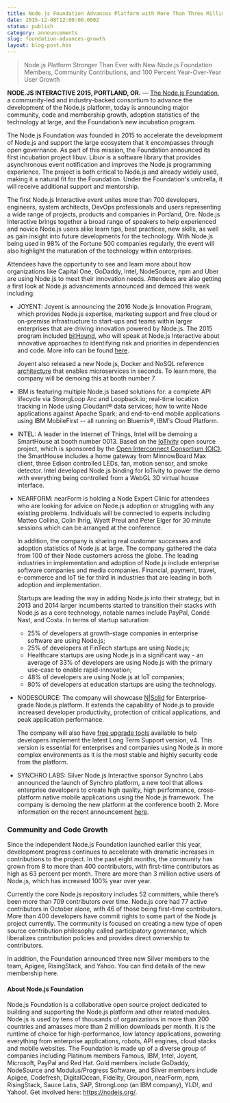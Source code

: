 ```yaml
---
title: Node.js Foundation Advances Platform with More Than Three Million Users
date: 2015-12-08T12:00:00.000Z
status: publish
category: announcements
slug: foundation-advances-growth
layout: blog-post.hbs
---
```


> Node.js Platform Stronger Than Ever with New Node.js Foundation Members,
> Community Contributions, and 100 Percent Year-Over-Year User Growth

**NODE.JS INTERACTIVE 2015, PORTLAND, OR.** — [The Node.js Foundation](https://foundation.nodejs.org/), a community-led and industry-backed consortium to advance the development of the Node.js platform, today is announcing major community, code and membership growth, adoption statistics of the technology at large, and the Foundation’s new incubation program.

The Node.js Foundation was founded in 2015 to accelerate the development of Node.js and support the large ecosystem that it encompasses through open governance. As part of this mission, the Foundation announced its first incubation project libuv. Libuv is a software library that provides asynchronous event notification and improves the Node.js programming experience. The project is both critical to Node.js and already widely used, making it a natural fit for the Foundation. Under the Foundation's umbrella, it will receive additional support and mentorship.

The first Node.js Interactive event unites more than 700 developers, engineers, system architects, DevOps professionals and users representing a wide range of projects, products and companies in Portland, Ore. Node.js Interactive brings together a broad range of speakers to help experienced and novice Node.js users alike learn tips, best practices, new skills, as well as gain insight into future developments for the technology. With Node.js being used in 98% of the Fortune 500 companies regularly, the event will also highlight the maturation of the technology within enterprises.

Attendees have the opportunity to see and learn more about how organizations like Capital One, GoDaddy, Intel, NodeSource, npm and Uber are using Node.js to meet their innovation needs. Attendees are also getting a first look at Node.js advancements announced and demoed this week including:

- JOYENT: Joyent is announcing the 2016 Node.js Innovation Program, which provides Node.js expertise, marketing support and free cloud or on-premise infrastructure to start-ups and teams within larger enterprises that are driving innovation powered by Node.js. The 2015 program included [bitHound](https://www.bithound.io/), who will speak at Node.js Interactive about innovative approaches to identifying risk and priorities in dependencies and code. More info can be found [here](https://www.joyent.com/innovation).

  Joyent also released a new Node.js, Docker and NoSQL reference [architecture](https://www.joyent.com/blog/how-to-dockerize-a-complete-application) that enables microservices in seconds. To learn more, the company will be demoing this at booth number 7.

- IBM is featuring multiple Node.js based solutions for: a complete API lifecycle via StrongLoop Arc and Loopback.io; real-time location tracking in Node using Cloudant® data services; how to write Node applications against Apache Spark; and end-to-end mobile applications using IBM MobileFirst -- all running on Bluemix®, IBM's Cloud Platform.

- INTEL: A leader in the Internet of Things, Intel will be demoing a SmartHouse at booth number 0013. Based on the [IoTivity](https://www.iotivity.org/) open source project, which is sponsored by the [Open Interconnect Consortium (OIC)](http://openinterconnect.org/), the SmartHouse includes a home gateway from MinnowBoard Max client, three Edison controlled LEDs, fan, motion sensor, and smoke detector. Intel developed Node.js binding for IoTivity to power the demo with everything being controlled from a WebGL 3D virtual house interface.

- NEARFORM: nearForm is holding a Node Expert Clinic for attendees who are looking for advice on Node.js adoption or struggling with any existing problems. Individuals will be connected to experts including Matteo Collina, Colin Ihrig, Wyatt Preul and Peter Elger for 30 minute sessions which can be arranged at the conference.

  In addition, the company is sharing real customer successes and adoption statistics of Node.js at large. The company gathered the data from 100 of their Node customers across the globe. The leading industries in implementation and adoption of Node.js include enterprise software companies and media companies. Financial, payment, travel, e-commerce and IoT tie for third in industries that are leading in both adoption and implementation.

  Startups are leading the way in adding Node.js into their strategy, but in 2013 and 2014 larger incumbents started to transition their stacks with Node.js as a core technology, notable names include PayPal, Condé Nast, and Costa. In terms of startup saturation:

  - 25% of developers at growth-stage companies in enterprise software are using Node.js;
  - 25% of developers at FinTech startups are using Node.js;
  - Healthcare startups are using Node.js in a significant way - an average of 33% of developers are using Node.js with the primary use-case to enable rapid-innovation;
  - 48% of developers are using Node.js at IoT companies;
  - 80% of developers at education startups are using the technology.

- NODESOURCE: The company will showcase [N|Solid](https://nodesource.com/products/nsolid) for Enterprise-grade Node.js platform. It extends the capability of Node.js to provide increased developer productivity, protection of critical applications, and peak application performance.

  The company will also have [free upgrade tools](https://marketing.nodesource.com/acton/fs/blocks/showLandingPage/a/15680/p/p-001f/t/page/fm/4) available to help developers implement the latest Long Term Support version, v4. This version is essential for enterprises and companies using Node.js in more complex environments as it is the most stable and highly security code from the platform.

- SYNCHRO LABS: Silver Node.js Interactive sponsor Synchro Labs announced the launch of Synchro platform, a new tool that allows enterprise developers to create high quality, high performance, cross-platform native mobile applications using the Node.js framework. The company is demoing the new platform at the conference booth 2. More information on the recent announcement [here](https://synchro.io/launch).

### Community and Code Growth

Since the independent Node.js Foundation launched earlier this year, development progress continues to accelerate with dramatic increases in contributions to the project. In the past eight months, the community has grown from 8 to more than 400 contributors, with first-time contributors as high as 63 percent per month. There are more than 3 million active users of Node.js, which has increased 100% year over year.

Currently the core Node.js repository includes 52 committers, while there’s been more than 709 contributors over time. Node.js core had 77 active contributors in October alone, with 46 of those being first-time contributors. More than 400 developers have commit rights to some part of the Node.js project currently. The community is focused on creating a new type of open source contribution philosophy called participatory governance, which liberalizes contribution policies and provides direct ownership to contributors.

In addition, the Foundation announced three new Silver members to the team, Apigee, RisingStack, and Yahoo. You can find details of the new membership here.

#### About Node.js Foundation

Node.js Foundation is a collaborative open source project dedicated to building and supporting the Node.js platform and other related modules. Node.js is used by tens of thousands of organizations in more than 200 countries and amasses more than 2 million downloads per month. It is the runtime of choice for high-performance, low latency applications, powering everything from enterprise applications, robots, API engines, cloud stacks and mobile websites. The Foundation is made up of a diverse group of companies including Platinum members Famous, IBM, Intel, Joyent, Microsoft, PayPal and Red Hat. Gold members include GoDaddy, NodeSource and Modulus/Progress Software, and Silver members include Apigee, Codefresh, DigitalOcean, Fidelity, Groupon, nearForm, npm, RisingStack, Sauce Labs, SAP, StrongLoop (an IBM company), YLD!, and Yahoo!. Get involved here: <https://nodejs.org/>.

